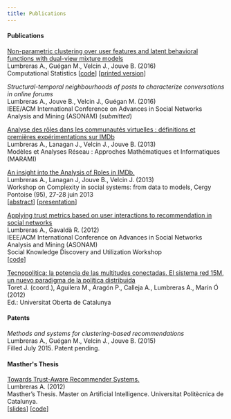 ```yaml
---
title: Publications
---
```


#### Publications

[Non-parametric clustering over user features and latent behavioral functions with dual-view mixture models](https://github.com/alumbreras/Dual-DPGMM/blob/master/doc/ComputStat%20submission/dualview_clustering_camera.pdf)  
Lumbreras A., Guégan M., Velcin J., Jouve B. (2016)  
Computational Statistics
[[code](https://github.com/alumbreras/Dual-DPGMM)]
[[printed version]](http://link.springer.com/article/10.1007/s00180-016-0668-0)


_Structural-temporal neighbourhoods of posts to characterize conversations in online forums_  
 Lumbreras A., Jouve B., Velcin J., Guégan M. (2016)  
IEEE/ACM International Conference on Advances in Social Networks Analysis and Mining (ASONAM) (*submitted*)

[Analyse des rôles dans les communautés virtuelles : définitions et premières expérimentations sur IMDb](http://arxiv.org/ftp/arxiv/papers/1309/1309.7187.pdf)  
Lumbreras A., Lanagan J., Velcin J.,  Jouve B. (2013)  
Modèles et Analyses Réseau : Approches Mathématiques et Informatiques (MARAMI)

[An insight into the Analysis of Roles in IMDb.](http://complexity-in-social-systems.u-cergy.fr/?page_id=326)  
Lumbreras A., Lanagan J, Jouve B., Velcin J. (2013)  
Workshop on Complexity in social systems: from data to models, Cergy Pontoise (95), 27-28 juin 2013  
[[abstract](http://albertolumbreras.net/files/Lumbreras_et_al_2013_1.pdf)] [[presentation](http://albertolumbreras.net/files/Lumbreras_et_al_2013_1_slides.pdf)]

[Applying trust metrics based on user interactions to recommendation in social networks](http://albertolumbreras.net/files/Lumbreras_Gavalda_ASONAM_2012_extversion.pdf)  
Lumbreras A., Gavaldà R. (2012)  
IEEE/ACM International Conference on Advances in Social Networks Analysis and Mining (ASONAM)   
Social Knowledge Discovery and Utilization Workshop   
[[code](https://bitbucket.org/alumbreras/trust-aware-recommender-system-for-tweets/)]

[Tecnopolítica: la potencia de las multitudes conectadas. El sistema red 15M, un nuevo paradigma de la política distribuida](http://tecnopolitica.net/sites/default/files/1878-5799-3-PB%20%282%29.pdf)  
Toret J. (coord.), Aguilera M., Aragón P., Calleja A., Lumbreras A., Marín Ó (2012)  
Ed.: Universitat Oberta de Catalunya



#### Patents

_Methods and systems for clustering-based recommendations_  
Lumbreras A., Guégan M., Velcin J., Jouve B. (2015)  
Filled July 2015. Patent pending.


#### Masther's Thesis
[Towards Trust-Aware Recommender Systems.](http://albertolumbreras.net/files/Lumbreras_MasterThesis.pdf)  
Lumbreras A. (2012)  
Masther’s Thesis. Master on Artificial Intelligence. Universitat Politècnica de Catalunya.  
[[slides](http://www.slideshare.net/anarcaster/towards-trustaware-recommender-systems)] [[code](https://bitbucket.org/alumbreras/trust-aware-recommender-system-for-tweets)]